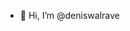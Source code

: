- 👋 Hi, I’m @deniswalrave

<!---
deniswalrave/deniswalrave is a ✨ special ✨ repository because its `README.md` (this file) appears on your GitHub profile.
You can click the Preview link to take a look at your changes.
--->
